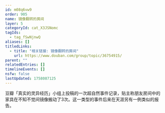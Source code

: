 ```yaml
---
id: m08q6vw9
order: 905
name: 镜像翻转的房间
layer: 5
categoryId: cat_X3JSNomc
tagIds:
  - tag_fSwNjnwQ
aliases: []
titledLinks:
  - title: "相关链接: 镜像翻转的房间"
    url: https://www.douban.com/group/topic/36754915/
parent: ""
relatedEntries: []
timelineEvents: []
nsfw: false
lastUpdated: 1758087125
---
```


豆瓣「真实的灵异经历」小组上投稿的一次超自然事件记录，贴主称朋友房间中的家具在不知不觉间镜像搬动了3次。这一类型的事件后来在天涯另有一例类似的报告。